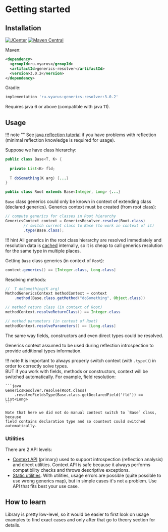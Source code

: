 # Getting started

## Installation

[![JCenter](https://img.shields.io/bintray/v/vyarus/xvik/generics-resolver.svg?label=jcenter)](https://bintray.com/vyarus/xvik/generics-resolver/_latestVersion)
[![Maven Central](https://img.shields.io/maven-central/v/ru.vyarus/generics-resolver.svg?style=flat)](https://maven-badges.herokuapp.com/maven-central/ru.vyarus/generics-resolver)

Maven:

```xml
<dependency>
  <groupId>ru.vyarus</groupId>
  <artifactId>generics-resolver</artifactId>
  <version>3.0.2</version>
</dependency>
```

Gradle:

```groovy
implementation 'ru.vyarus:generics-resolver:3.0.2'
```    

Requires java 6 or above (compatible with java 11).

## Usage

!!! note ""
    See [java reflection tutorial](https://www.javacodegeeks.com/2014/11/java-reflection-tutorial-2.html)
    if you have problems with reflection (minimal reflection knowledge is required for usage). 

Suppose we have class hierarchy:

```java
public class Base<T, K> {  
    
  private List<K> fld;   
    
  T doSomething(K arg) {...}
}

public class Root extends Base<Integer, Long> {...}
```

`Base` class generics could only be known in context of extending class (declared generics).
Generics context must be created (from root class):

```java
// compute generics for classes in Root hierarchy
GenericsContext context = GenericsResolver.resolve(Root.class)
        // switch current class to Base (to work in context of it)
        .type(Base.class);
```

!!! hint
    All generics in the root class hierarchy are resolved immediately and resolution data is [cached](guide/cache.md)
    internally, so it is cheap to call generics resolution for the same type in multiple places. 
    
Getting `Base` class generics (in context of `Root`):

```java
context.generics() == [Integer.class, Long.class]
```

Resolving methods:

```java          
//  T doSomething(K arg)
MethodGenericsContext methodContext = context
    .method(Base.class.getMethod("doSomething", Object.class))     

// method return class (in context of Root)
methodContext.resolveReturnClass() == Integer.class

// method parameters (in context of Root)
methodContext.resolveParameters() == [Long.class]
```            

The same way fields, constructors and even direct types could be resolved.

Generics context assumed to be used during reflection introspection to provide additional
types information.

!!! note
    It is important to always properly switch context (with `.type()`) in order to correctly solve types.  
    BUT if you work with fields, methods or constructors, context will be switched automatically.
    For example, field resolution:
    
    ```java
    GenericsResolver.resolve(Root.class)
        .resolveFieldsType(Base.class.getDeclaredField('fld')) == List<Long>
    ```
    
    Note that here we did not do manual context switch to `Base` class, because
    field contains declaration type and so countext could switched automatically. 
    
### Utilities

There are 2 API levels: 

* [Context API](guide/usage.md) (primary) used to support introspection (reflection analysis)
and direct utilities. Context API is safe because it always performs compatibility checks and throws descriptive
exceptions. 
* [Static utilities](guide/utils.md). With utilities, usage errors are possible (quite possible to use wrong generics map), but in simple cases 
it's not a problem. Use API that fits best your use case.  

## How to learn

Library is pretty low-level, so it would be easier to first look on usage examples
to find exact cases and only after that go to theory section for details. 

